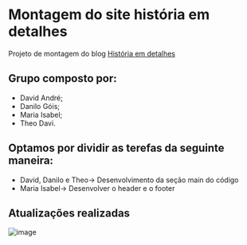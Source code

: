 # Montagem do site história em detalhes

Projeto de montagem do blog [História em detalhes](https://historianosdetalhes.com.br)

## Grupo composto por:
- David André;
- Danilo Góis;
- Maria Isabel;
- Theo Davi.

## Optamos por dividir as terefas da seguinte maneira:

- David, Danilo e Theo-> Desenvolvimento da seção main do código
- Maria Isabel-> Desenvolver o header e o footer

## Atualizações realizadas
![image](https://github.com/danilousGois/montagem-com-git/assets/40152718/41d36a68-4aa3-471f-aa80-301f7c6b5bd3)
